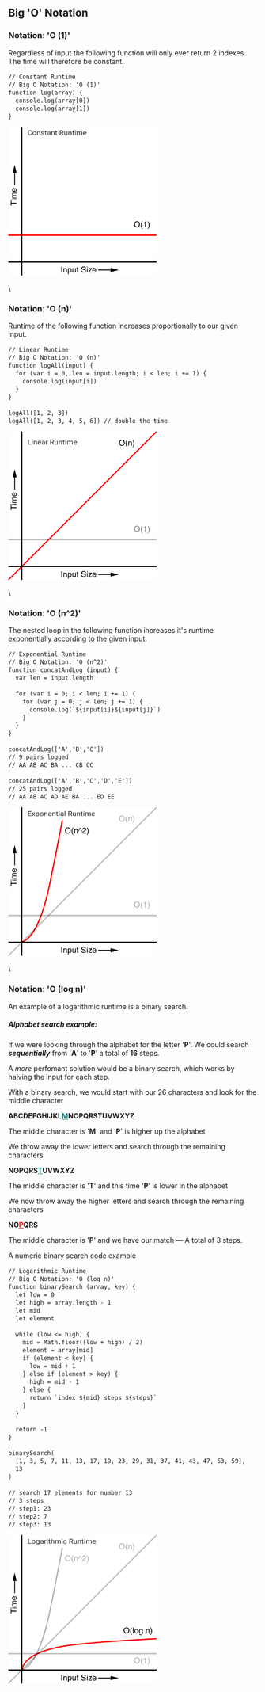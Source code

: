 ## Big 'O' Notation

### Notation: 'O (1)'

Regardless of input the following function will only ever return 2 indexes. The time will therefore be constant.

```
// Constant Runtime
// Big O Notation: 'O (1)'
function log(array) {
  console.log(array[0])
  console.log(array[1])
}
```
<img
  src='../images/constant-runtime.png'
  alt='constant runtime graph'
  width='300'
/>

\
### Notation: 'O (n)'

Runtime of the following function increases proportionally to our given input.

```
// Linear Runtime
// Big O Notation: 'O (n)'
function logAll(input) {
  for (var i = 0, len = input.length; i < len; i += 1) {
    console.log(input[i])
  }
}

logAll([1, 2, 3])
logAll([1, 2, 3, 4, 5, 6]) // double the time
```
<img
  src='../images/linear-runtime.png'
  alt='linear runtime graph'
  width='300'
/>

\
### Notation: 'O (n^2)'

The nested loop in the following function increases it's runtime exponentially according to the given input.

```
// Exponential Runtime
// Big O Notation: 'O (n^2)'
function concatAndLog (input) {
  var len = input.length

  for (var i = 0; i < len; i += 1) {
    for (var j = 0; j < len; j += 1) {
      console.log(`${input[i]}${input[j]}`)
    }
  }
}

concatAndLog(['A','B','C'])
// 9 pairs logged
// AA AB AC BA ... CB CC

concatAndLog(['A','B','C','D','E'])
// 25 pairs logged
// AA AB AC AD AE BA ... ED EE
```
<img
  src='../images/exponential-runtime.png'
  alt='exponential runtime graph'
  width='300'
/>

\
### Notation: 'O (log n)'

An example of a logarithmic runtime is a binary search.

##### Alphabet search example:

If we were looking through the alphabet for the letter '**P**'. We could search ***sequentially*** from '**A**' to '**P**' a total of **16** steps.

A *more* perfomant solution would be a binary search, which works by halving the input for each step.

With a binary search, we would start with our 26 characters and look for the middle character

**ABCDEFGHIJKL<span style='color: teal; text-decoration: underline'>M</span>NOPQRSTUVWXYZ**

The middle character is '**M**' and '**P**' is higher up the alphabet

We throw away the lower letters and search through the remaining characters

**NOPQRS<span style='color: teal; text-decoration: underline'>T</span>UVWXYZ**

The middle character is '**T**' and this time '**P**' is lower in the alphabet

We now throw away the higher letters and search through the remaining characters

**NO<span style='color: red; text-decoration: underline'>P</span>QRS**

The middle character is '**P**' and we have our match — A total of 3 steps.

A numeric binary search code example

```
// Logarithmic Runtime
// Big O Notation: 'O (log n)'
function binarySearch (array, key) {
  let low = 0
  let high = array.length - 1
  let mid
  let element

  while (low <= high) {
    mid = Math.floor((low + high) / 2)
    element = array[mid]
    if (element < key) {
      low = mid + 1
    } else if (element > key) {
      high = mid - 1
    } else {
      return `index ${mid} steps ${steps}`
    }
  }

  return -1
}

binarySearch(
  [1, 3, 5, 7, 11, 13, 17, 19, 23, 29, 31, 37, 41, 43, 47, 53, 59],
  13
)

// search 17 elements for number 13
// 3 steps
// step1: 23
// step2: 7
// step3: 13

```
<img
  src='../images/logarithmic-runtime.png'
  alt='logarithmic runtime graph'
  width='300'
/>
